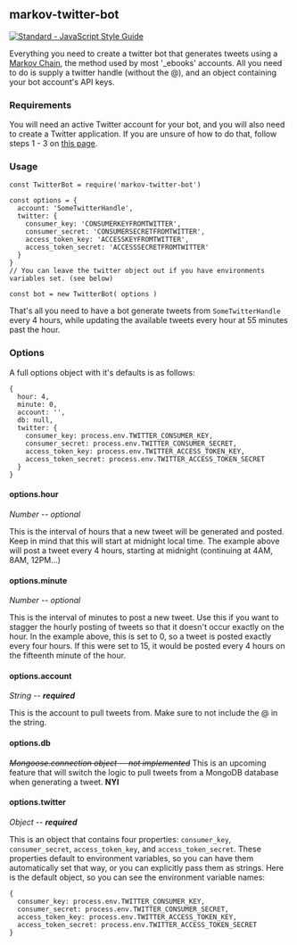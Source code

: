 ## markov-twitter-bot
[![Standard - JavaScript Style Guide](https://img.shields.io/badge/code%20style-standard-brightgreen.svg)](http://standardjs.com/)

Everything you need to create a twitter bot that generates tweets using a [Markov Chain](https://en.wikipedia.org/wiki/Markov_chain), the method used by most '\_ebooks' accounts. All you need to do is supply a twitter handle (without the @), and an object containing your bot account's API keys.

### Requirements
You will need an active Twitter account for your bot, and you will also need to create a Twitter application. If you are unsure of how to do that, follow steps 1 - 3 on [this page](http://www.pygaze.org/2016/03/how-to-code-twitter-bot/).

### Usage

```
const TwitterBot = require('markov-twitter-bot')

const options = {
  account: 'SomeTwitterHandle',
  twitter: {
    consumer_key: 'CONSUMERKEYFROMTWITTER',
    consumer_secret: 'CONSUMERSECRETFROMTWITTER',
    access_token_key: 'ACCESSKEYFROMTWITTER',
    access_token_secret: 'ACCESSSECRETFROMTWITTER'
  }
}
// You can leave the twitter object out if you have environments variables set. (see below)

const bot = new TwitterBot( options )

```
That's all you need to have a bot generate tweets from `SomeTwitterHandle` every 4 hours, while updating the available tweets every hour at 55 minutes past the hour.

### Options
A full options object with it's defaults is as follows:
```
{
  hour: 4,
  minute: 0,
  account: '',
  db: null,
  twitter: {
    consumer_key: process.env.TWITTER_CONSUMER_KEY,
    consumer_secret: process.env.TWITTER_CONSUMER_SECRET,
    access_token_key: process.env.TWITTER_ACCESS_TOKEN_KEY,
    access_token_secret: process.env.TWITTER_ACCESS_TOKEN_SECRET
  }
}
```
#### options.hour
*Number -- optional*

This is the interval of hours that a new tweet will be generated and posted. Keep in mind that this will start at midnight local time. The example above will post a tweet every 4 hours, starting at midnight (continuing at 4AM, 8AM, 12PM...)

#### options.minute
*Number -- optional*

This is the interval of minutes to post a new tweet. Use this if you want to stagger the hourly posting of tweets so that it doesn't occur exactly on the hour. In the example above, this is set to 0, so a tweet is posted exactly every four hours. If this were set to 15, it would be posted every 4 hours on the fifteenth minute of the hour.

#### options.account
*String -- **required***

This is the account to pull tweets from. Make sure to not include the @ in the string.

#### options.db
~~*Mongoose.connection object -- not implemented*~~
This is an upcoming feature that will switch the logic to pull tweets from a MongoDB database when generating a tweet. **NYI**

#### options.twitter
*Object -- **required***

This is an object that contains four properties: `consumer_key`, `consumer_secret`, `access_token_key`, and `access_token_secret`. These properties default to environment variables, so you can have them automatically set that way, or you can explicitly pass them as strings. Here is the default object, so you can see the environment variable names:
```
{
  consumer_key: process.env.TWITTER_CONSUMER_KEY,
  consumer_secret: process.env.TWITTER_CONSUMER_SECRET,
  access_token_key: process.env.TWITTER_ACCESS_TOKEN_KEY,
  access_token_secret: process.env.TWITTER_ACCESS_TOKEN_SECRET
}
```
